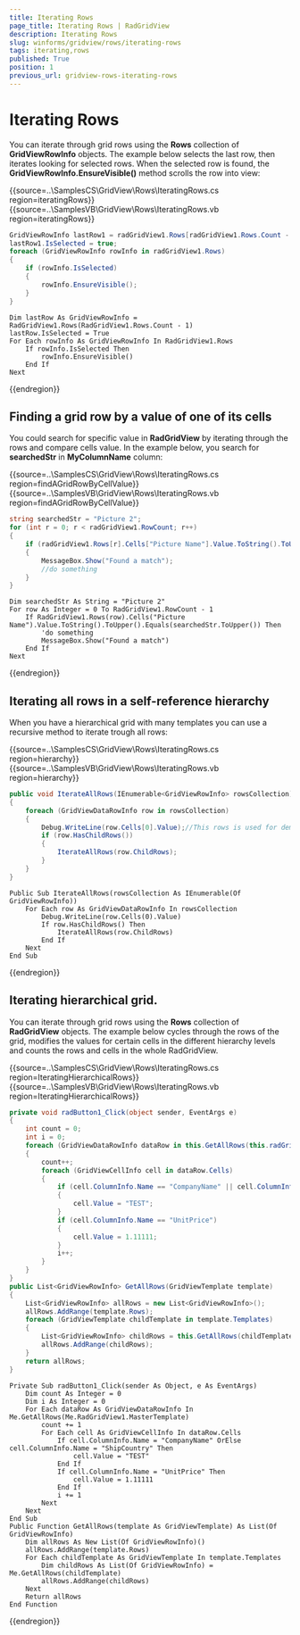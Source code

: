 ```yaml
---
title: Iterating Rows
page_title: Iterating Rows | RadGridView
description: Iterating Rows
slug: winforms/gridview/rows/iterating-rows
tags: iterating,rows
published: True
position: 1
previous_url: gridview-rows-iterating-rows
---
```


# Iterating Rows

You can iterate through grid rows using the __Rows__ collection of __GridViewRowInfo__ objects. The example below selects the last row, then iterates looking for selected rows. When the selected row is found, the __GridViewRowInfo.EnsureVisible()__ method scrolls the row into view:

{{source=..\SamplesCS\GridView\Rows\IteratingRows.cs region=iteratingRows}} 
{{source=..\SamplesVB\GridView\Rows\IteratingRows.vb region=iteratingRows}} 

````C#
GridViewRowInfo lastRow1 = radGridView1.Rows[radGridView1.Rows.Count - 1];
lastRow1.IsSelected = true;
foreach (GridViewRowInfo rowInfo in radGridView1.Rows)
{
    if (rowInfo.IsSelected)
    {
        rowInfo.EnsureVisible();
    }
}

````
````VB.NET
Dim lastRow As GridViewRowInfo = RadGridView1.Rows(RadGridView1.Rows.Count - 1)
lastRow.IsSelected = True
For Each rowInfo As GridViewRowInfo In RadGridView1.Rows
    If rowInfo.IsSelected Then
        rowInfo.EnsureVisible()
    End If
Next

````

{{endregion}} 

## Finding a grid row by a value of one of its cells

You could search for specific value in __RadGridView__ by iterating through the rows and compare cells value. In the example below, you search for __searchedStr__ in __MyColumnName__ column:

{{source=..\SamplesCS\GridView\Rows\IteratingRows.cs region=findAGridRowByCellValue}} 
{{source=..\SamplesVB\GridView\Rows\IteratingRows.vb region=findAGridRowByCellValue}} 

````C#
string searchedStr = "Picture 2";
for (int r = 0; r < radGridView1.RowCount; r++)
{
    if (radGridView1.Rows[r].Cells["Picture Name"].Value.ToString().ToUpper().Equals(searchedStr.ToUpper()))
    {
        MessageBox.Show("Found a match");
        //do something 
    }
}

````
````VB.NET
Dim searchedStr As String = "Picture 2"
For row As Integer = 0 To RadGridView1.RowCount - 1
    If RadGridView1.Rows(row).Cells("Picture Name").Value.ToString().ToUpper().Equals(searchedStr.ToUpper()) Then
        'do something 
        MessageBox.Show("Found a match")
    End If
Next

````

{{endregion}} 

## Iterating all rows in a self-reference hierarchy

When you have a hierarchical grid with many templates you can use a recursive method to iterate trough all rows:

{{source=..\SamplesCS\GridView\Rows\IteratingRows.cs region=hierarchy}} 
{{source=..\SamplesVB\GridView\Rows\IteratingRows.vb region=hierarchy}} 

````C#
public void IterateAllRows(IEnumerable<GridViewRowInfo> rowsCollection)
{
    foreach (GridViewDataRowInfo row in rowsCollection)
    {
        Debug.WriteLine(row.Cells[0].Value);//This rows is used for demonstration only!
        if (row.HasChildRows())
        {
            IterateAllRows(row.ChildRows);
        }
    }
}

````
````VB.NET
Public Sub IterateAllRows(rowsCollection As IEnumerable(Of GridViewRowInfo))
    For Each row As GridViewDataRowInfo In rowsCollection
        Debug.WriteLine(row.Cells(0).Value)
        If row.HasChildRows() Then
            IterateAllRows(row.ChildRows)
        End If
    Next
End Sub

````

{{endregion}}


## Iterating hierarchical grid.

You can iterate through grid rows using the __Rows__ collection of __RadGridView__ objects. The example below cycles through the rows of the grid, modifies the values for certain cells in the different hierarchy levels and counts the rows and cells in the whole RadGridView.

{{source=..\SamplesCS\GridView\Rows\IteratingRows.cs region=IteratingHierarchicalRows}} 
{{source=..\SamplesVB\GridView\Rows\IteratingRows.vb region=IteratingHierarchicalRows}} 

````C#
private void radButton1_Click(object sender, EventArgs e)
{
    int count = 0;
    int i = 0;
    foreach (GridViewDataRowInfo dataRow in this.GetAllRows(this.radGridView1.MasterTemplate))
    {
        count++;
        foreach (GridViewCellInfo cell in dataRow.Cells)
        {
            if (cell.ColumnInfo.Name == "CompanyName" || cell.ColumnInfo.Name == "ShipCountry")
            {
                cell.Value = "TEST";
            }
            if (cell.ColumnInfo.Name == "UnitPrice")
            {
                cell.Value = 1.11111;
            }
            i++;
        }
    }
}
public List<GridViewRowInfo> GetAllRows(GridViewTemplate template)
{
    List<GridViewRowInfo> allRows = new List<GridViewRowInfo>();
    allRows.AddRange(template.Rows);
    foreach (GridViewTemplate childTemplate in template.Templates)
    {
        List<GridViewRowInfo> childRows = this.GetAllRows(childTemplate);
        allRows.AddRange(childRows);
    }
    return allRows;
}

````
````VB.NET
Private Sub radButton1_Click(sender As Object, e As EventArgs)
    Dim count As Integer = 0
    Dim i As Integer = 0
    For Each dataRow As GridViewDataRowInfo In Me.GetAllRows(Me.RadGridView1.MasterTemplate)
        count += 1
        For Each cell As GridViewCellInfo In dataRow.Cells
            If cell.ColumnInfo.Name = "CompanyName" OrElse cell.ColumnInfo.Name = "ShipCountry" Then
                cell.Value = "TEST"
            End If
            If cell.ColumnInfo.Name = "UnitPrice" Then
                cell.Value = 1.11111
            End If
            i += 1
        Next
    Next
End Sub
Public Function GetAllRows(template As GridViewTemplate) As List(Of GridViewRowInfo)
    Dim allRows As New List(Of GridViewRowInfo)()
    allRows.AddRange(template.Rows)
    For Each childTemplate As GridViewTemplate In template.Templates
        Dim childRows As List(Of GridViewRowInfo) = Me.GetAllRows(childTemplate)
        allRows.AddRange(childRows)
    Next
    Return allRows
End Function

````

{{endregion}}
